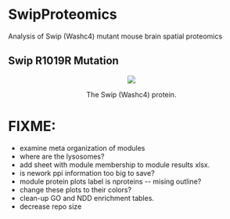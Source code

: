 # SwipProteomics

Analysis of Swip (Washc4) mutant mouse brain spatial proteomics

## Swip R1019R Mutation

<p align="center">
  <img src="./models/Swip.gif" />
</p>
<p align="center">The Swip (Washc4) protein.<p align="center">

# FIXME:
* examine meta organization of modules
* where are the lysosomes?
* add sheet with module membership to module results xlsx.
* is nework ppi information too big to save?
* module protein plots label is nproteins -- mising outline?
* change these plots to their colors?
* clean-up GO and NDD enrichment tables.
* decrease repo size
